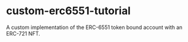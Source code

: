 # custom-erc6551-tutorial
A custom implementation of the ERC-6551 token bound account with an ERC-721 NFT. 
